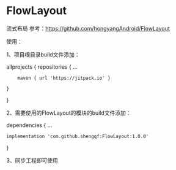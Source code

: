 # FlowLayout
流式布局
参考：https://github.com/hongyangAndroid/FlowLayout

使用：

1、项目根目录build文件添加：

allprojects {
    repositories {
        ...

        maven { url 'https://jitpack.io' }
        
    }
}

2、需要使用的FlowLayout的模块的build文件添加：

dependencies {
    ...

    implementation 'com.github.shengqf:FlowLayout:1.0.0'

}

3、同步工程即可使用
